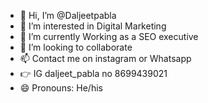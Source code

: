 - 👋 Hi, I’m @Daljeetpabla
- 👀 I’m interested in Digital Marketing
- 🌱 I’m currently Working as a SEO executive
- 💞️ I’m looking to collaborate 
- 📫 Contact me on instagram or Whatsapp 
- 👉 IG daljeet_pabla no 8699439021
- 😄 Pronouns: He/his

<!---
Daljeetpabla/Daljeetpabla is a ✨ special ✨ repository because its `README.md` (this file) appears on your GitHub profile.
You can click the Preview link to take a look at your changes.
--->
